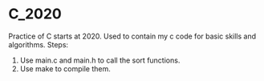 # C_2020
Practice of C starts at 2020.
Used to contain my c code for basic skills and algorithms.
Steps:
1. Use main.c and main.h to call the sort functions.
2. Use make to compile them.
